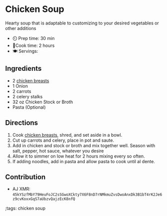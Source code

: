 # Chicken Soup

Hearty soup that is adaptable to customizing to your desired vegetables or other additions

- ⏲️ Prep time: 30 min
- 🍳Cook time: 2 hours
- 🍽️ Servings:

## Ingredients

- 2 [chicken breasts](pan-seared-chicken.html)
- 1 Onion
- 2 carrots
- 2 celery stalks
- 32 oz Chicken Stock or Broth
- Pasta (Optional)

## Directions

1. Cook [chicken breasts](pan-seared-chicken.html), shred, and set aside in a bowl.
2. Cut up carrots and celery, place in pot and saute.
3. Add in chicken and stock or broth and mix together well. Season with salt, pepper, hot sauce, whatever you desire
4. Allow it to simmer on low heat for 2 hours mixing every so often.
5. If adding noodles, add in pasta and allow pasta to cook until al dente.

## Contribution

- AJ XMR: `45kYSzfMbY79HeuFoJC2sSGwoXCkty7X6F8nD7rNMkmuZvsDwoAnxDk3B1bT4rK2Je6z9cvKoxxGqS7aUbzvQajzEcK8nfQ`

;tags: chicken soup
